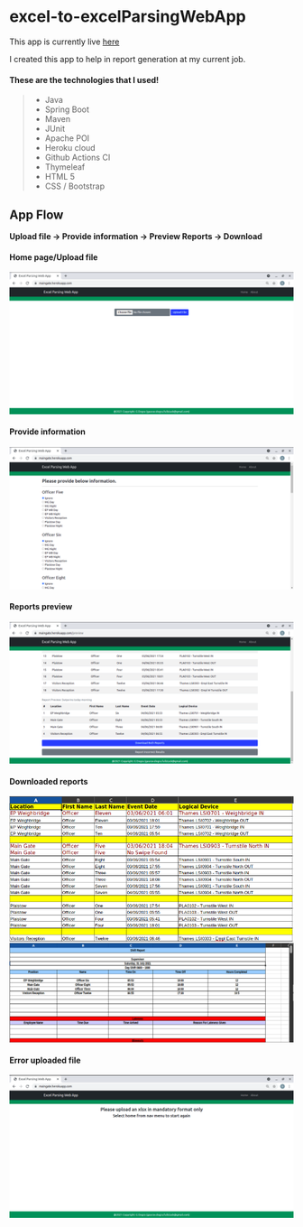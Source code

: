 # excel-to-excelParsingWebApp
This app is currently live [here](http://maingate.herokuapp.com/about)

I created this app to help in report generation at my current job.

#### These are the technologies that I used!
>
> - Java
> - Spring Boot
> - Maven
> - JUnit
> - Apache POI
> - Heroku cloud
> - Github Actions CI
> - Thymeleaf
> - HTML 5
> - CSS / Bootstrap

## App Flow
**Upload file -> Provide information -> Preview Reports -> Download**


#### Home page/Upload file


![Home page view](https://github.com/gaurav-dogra/excel-to-excelParsingWebApp/blob/85a08941e57b4a29c0ed0767d2d11c987bc6d4b3/src/main/resources/static/images/upload%20view.png)


#### Provide information


![Provide Information View](https://github.com/gaurav-dogra/excel-to-excelParsingWebApp/blob/85a08941e57b4a29c0ed0767d2d11c987bc6d4b3/src/main/resources/static/images/form%20view.png)


#### Reports preview


![Reports preview View](https://github.com/gaurav-dogra/excel-to-excelParsingWebApp/blob/85a08941e57b4a29c0ed0767d2d11c987bc6d4b3/src/main/resources/static/images/preview%20view.png)

#### Downloaded reports


![Downloaded reports](https://github.com/gaurav-dogra/excel-to-excelParsingWebApp/blob/85a08941e57b4a29c0ed0767d2d11c987bc6d4b3/src/main/resources/static/images/daily%20report.png)
![Downloaded reports](https://github.com/gaurav-dogra/excel-to-excelParsingWebApp/blob/85a08941e57b4a29c0ed0767d2d11c987bc6d4b3/src/main/resources/static/images/shift%20report.png)


#### Error uploaded file


![Downloaded reports](https://github.com/gaurav-dogra/excel-to-excelParsingWebApp/blob/85a08941e57b4a29c0ed0767d2d11c987bc6d4b3/src/main/resources/static/images/error%20view.png)



